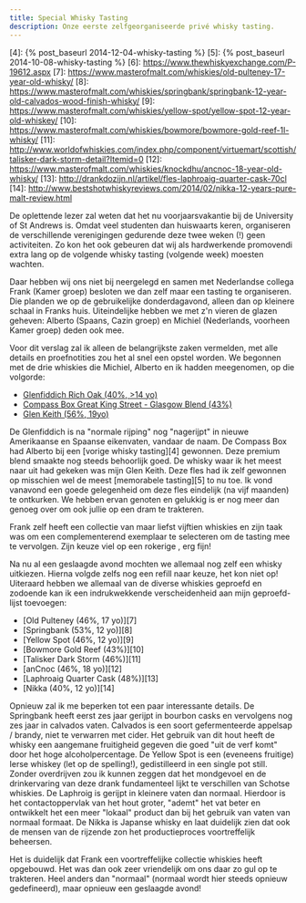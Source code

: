 ```yaml
---
title: Special Whisky Tasting
description: Onze eerste zelfgeorganiseerde privé whisky tasting.
---
```

[1]: https://www.masterofmalt.com/whiskies/scotch-whisky/single-malt-whisky/glenfiddich/rich-oak-whisky/
[2]: https://www.masterofmalt.com/whiskies/compass-box/compass-box-great-king-street-glasgow-blend-whisky/
[3]: https://www.masterofmalt.com/whiskies/glen-keith/glen-keith-19-year-old-1995-cask-strength-edition-chivas-brothers-whisky/
[4]: {% post_baseurl 2014-12-04-whisky-tasting %}
[5]: {% post_baseurl 2014-10-08-whisky-tasting %}
[6]: https://www.thewhiskyexchange.com/P-19612.aspx
[7]: https://www.masterofmalt.com/whiskies/old-pulteney-17-year-old-whisky/
[8]: https://www.masterofmalt.com/whiskies/springbank/springbank-12-year-old-calvados-wood-finish-whisky/
[9]: https://www.masterofmalt.com/whiskies/yellow-spot/yellow-spot-12-year-old-whiskey/
[10]: https://www.masterofmalt.com/whiskies/bowmore/bowmore-gold-reef-1l-whisky/
[11]: http://www.worldofwhiskies.com/index.php/component/virtuemart/scottish/talisker-dark-storm-detail?Itemid=0
[12]: https://www.masterofmalt.com/whiskies/knockdhu/ancnoc-18-year-old-whisky/
[13]: http://drankdozijn.nl/artikel/fles-laphroaig-quarter-cask-70cl
[14]: http://www.bestshotwhiskyreviews.com/2014/02/nikka-12-years-pure-malt-review.html

De oplettende lezer zal weten dat het nu voorjaarsvakantie bij de University of St Andrews is. Omdat veel studenten dan huiswaarts keren, organiseren de verschillende verenigingen gedurende deze twee weken (!) geen activiteiten. Zo kon het ook gebeuren dat wij als hardwerkende promovendi extra lang op de volgende whisky tasting (volgende week) moesten wachten.

<a name="more"></a>

Daar hebben wij ons niet bij neergelegd en samen met Nederlandse collega Frank (Kamer groep) besloten we dan zelf maar een tasting te organiseren. Die planden we op de gebruikelijke donderdagavond, alleen dan op kleinere schaal in Franks huis. Uiteindelijke hebben we met z'n vieren de glazen geheven: Alberto (Spaans, Cazin groep) en Michiel (Nederlands, voorheen Kamer groep) deden ook mee.

Voor dit verslag zal ik alleen de belangrijkste zaken vermelden, met alle details en proefnotities zou het al snel een opstel worden. We begonnen met de drie whiskies die Michiel, Alberto en ik hadden meegenomen, op die volgorde:

* [Glenfiddich Rich Oak (40%, >14 yo)][1]
* [Compass Box Great King Street - Glasgow Blend (43%)][2]
* [Glen Keith (56%, 19yo)][3]

De Glenfiddich is na "normale rijping" nog "nagerijpt" in nieuwe Amerikaanse en Spaanse eikenvaten, vandaar de naam. De Compass Box had Alberto bij een [vorige whisky tasting][4] gewonnen. Deze premium blend smaakte nog steeds behoorlijk goed. De whisky waar ik het meest naar uit had gekeken was mijn Glen Keith. Deze fles had ik zelf gewonnen op misschien wel de meest [memorabele tasting][5] to nu toe. Ik vond vanavond een goede gelegenheid om deze fles eindelijk (na vijf maanden) te ontkurken. We hebben ervan genoten en gelukkig is er nog meer dan genoeg over om ook jullie op een dram te trakteren.

Frank zelf heeft een collectie van maar liefst vijftien whiskies en zijn taak was om een complementerend exemplaar te selecteren om de tasting mee te vervolgen. Zijn keuze viel op een rokerige , erg fijn!

Na nu al een geslaagde avond mochten we allemaal nog zelf een whisky uitkiezen. Hierna volgde zelfs nog een refill naar keuze, het kon niet op! Uiteraard hebben we allemaal van de diverse whiskies geproefd en zodoende kan ik een indrukwekkende verscheidenheid aan mijn geproefd-lijst toevoegen:

* [Old Pulteney (46%, 17 yo)][7]
* [Springbank (53%, 12 yo)][8]
* [Yellow Spot (46%, 12 yo)][9]
* [Bowmore Gold Reef (43%)][10]
* [Talisker Dark Storm (46%)][11]
* [anCnoc (46%, 18 yo)][12]
* [Laphroaig Quarter Cask (48%)][13]
* [Nikka (40%, 12 yo)][14]

Opnieuw zal ik me beperken tot een paar interessante details. De Springbank heeft eerst zes jaar gerijpt in bourbon casks en vervolgens nog zes jaar in calvados vaten. Calvados is een soort gefermenteerde appelsap / brandy, niet te verwarren met cider. Het gebruik van dit hout heeft de whisky een aangemane fruitigheid gegeven die goed "uit de verf komt" door het hoge alcoholpercentage. De Yellow Spot is een (eveneens fruitige) Ierse whiskey (let op de spelling!), gedistilleerd in een single pot still. Zonder overdrijven zou ik kunnen zeggen dat het mondgevoel en de drinkervaring van deze drank fundamenteel lijkt te verschillen van Schotse whiskies. De Laphroig is gerijpt in kleinere vaten dan normaal. Hierdoor is het contactoppervlak van het hout groter, "ademt" het vat beter en ontwikkelt het een meer "lokaal" product dan bij het gebruik van vaten van normaal formaat. De Nikka is Japanse whisky en laat duidelijk zien dat ook de mensen van de rijzende zon het productieproces voortreffelijk beheersen.

Het is duidelijk dat Frank een voortreffelijke collectie whiskies heeft opgebouwd. Het was dan ook zeer vriendelijk om ons daar zo gul op te trakteren. Heel anders dan "normaal" (normaal wordt hier steeds opnieuw gedefineerd), maar opnieuw een geslaagde avond!